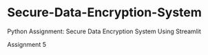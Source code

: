 # Secure-Data-Encryption-System
Python Assignment: Secure Data Encryption System Using Streamlit




Assignment 5
